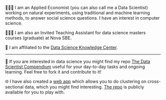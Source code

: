👨🏿‍💻 I am an Applied Economist (you can also call me a Data Scientist) working on natural experiments, using traditional and machine learning methods, to answer social science questions. I have an interest in computer science.

👨🏿‍🏫 I am also an Invited Teaching Assistant for data science masters courses (graduate) at Nova SBE.

🏢 I am affiliated to the [Data Science Knowledge Center](https://www.novasbe.unl.pt/en/data-science/people).

----

📃 If you are interested in data science you might find my repo [The Data Scientist Compendium](https://github.com/bforbesc/the-data-scientist-compendium) useful for your day-to-day tasks and ongoing learning. Feel free to fork it and contribute to it!

🌐 I have also created a [web app](https://clustering-cross-sectional.herokuapp.com/) which allows you to do clustering on cross-sectional data, which you might find interesting. [The repo](https://github.com/bforbesc/clustering-web-app) is publicly available for you to play with.

